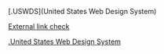 [.USWDS](United States Web Design System)

[External link check](https://8fold.pro)

[.United States Web Design System](USWDS)
